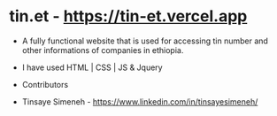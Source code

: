 # tin.et - https://tin-et.vercel.app

- A fully functional website that is used for accessing tin number and other informations of companies in ethiopia.

- I have used HTML | CSS | JS & Jquery

- Contributors
- Tinsaye Simeneh - https://www.linkedin.com/in/tinsayesimeneh/
